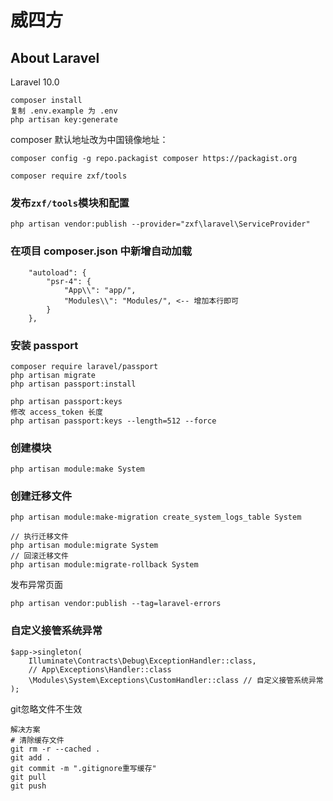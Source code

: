 # 威四方

## About Laravel
Laravel 10.0

```
composer install
复制 .env.example 为 .env
php artisan key:generate
```

composer 默认地址改为中国镜像地址：
```
composer config -g repo.packagist composer https://packagist.org
```

```
composer require zxf/tools 
```
### 发布`zxf/tools`模块和配置
```
php artisan vendor:publish --provider="zxf\laravel\ServiceProvider"
```

### 在项目 composer.json 中新增自动加载
```
    "autoload": {
        "psr-4": {
            "App\\": "app/",
            "Modules\\": "Modules/", <-- 增加本行即可
        }
    },
```

### 安装 passport
```
composer require laravel/passport
php artisan migrate
php artisan passport:install

php artisan passport:keys
修改 access_token 长度
php artisan passport:keys --length=512 --force
```

### 创建模块
```
php artisan module:make System
```
### 创建迁移文件
```
php artisan module:make-migration create_system_logs_table System

// 执行迁移文件
php artisan module:migrate System
// 回滚迁移文件
php artisan module:migrate-rollback System
```

发布异常页面
```
php artisan vendor:publish --tag=laravel-errors
```

### 自定义接管系统异常
```
$app->singleton(
    Illuminate\Contracts\Debug\ExceptionHandler::class,
    // App\Exceptions\Handler::class
    \Modules\System\Exceptions\CustomHandler::class // 自定义接管系统异常
);
```


git忽略文件不生效
```
解决方案
# 清除缓存文件
git rm -r --cached .
git add .
git commit -m ".gitignore重写缓存"
git pull
git push
```
